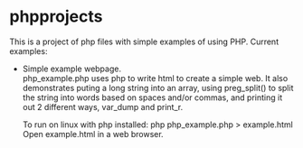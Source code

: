 # phpprojects
This is a project of php files with simple examples of using PHP.  Current examples:
- Simple example webpage.  
  php_example.php uses php to write html to create a simple web.
  It also demonstrates puting a long string into an array, using preg_split() to split the string into words based on spaces and/or commas,
  and printing it out 2 different ways, var_dump and print_r.

  To run on linux with php installed: 
  php php_example.php > example.html
  Open example.html in a web browser.

